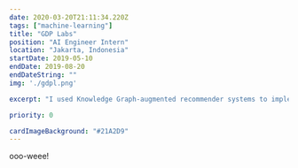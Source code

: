 ```yaml
---
date: 2020-03-20T21:11:34.220Z
tags: ["machine-learning"]
title: "GDP Labs"
position: "AI Engineer Intern"
location: "Jakarta, Indonesia"
startDate: 2019-05-10
endDate: 2019-08-20
endDateString: ""
img: './gdpl.png'

excerpt: "I used Knowledge Graph-augmented recommender systems to implement an impressive content-based recommender. Then, I researched several deployment options for Knowledge Graphs, including AWS Neptune."

priority: 0

cardImageBackground: "#21A2D9"
---
```

ooo-weee!